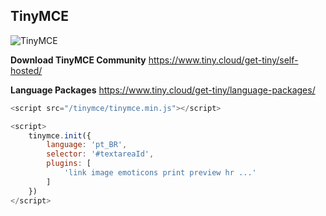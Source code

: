 ## TinyMCE

![TinyMCE](https://www.tiny.cloud/docs/images/floating_toolbar.png)

**Download TinyMCE Community**
https://www.tiny.cloud/get-tiny/self-hosted/

**Language Packages**
https://www.tiny.cloud/get-tiny/language-packages/


```javascript
<script src="/tinymce/tinymce.min.js"></script>

<script>
    tinymce.init({
        language: 'pt_BR',
        selector: '#textareaId',
        plugins: [
            'link image emoticons print preview hr ...'
        ]
    })
</script>
```